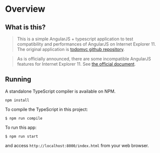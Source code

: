 # Overview

## What is this?

> This is a simple AngularJS + typescript application to test compatibility and performances of AngularJS on Internet Explorer 11. The original application is [todomvc github repository](https://github.com/tastejs/todomvc). 

> As is officially announced, there are some incompatible AngularJS features for Internet Explorer 11. See [the official document](https://docs.angularjs.org/guide/ie).


## Running

A standalone TypeScript compiler is available on NPM.

	npm install

To compile the TypeScript in this project:

	$ npm run compile

To run this app:

	$ npm run start

and access `http://localhost:8000/index.html` from your web browser.